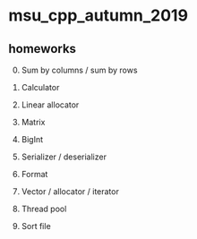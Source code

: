 # msu_cpp_autumn_2019

## homeworks

00. Sum by columns / sum by rows

01. Calculator

02. Linear allocator

03. Matrix

04. BigInt

05. Serializer / deserializer

06. Format

07. Vector / allocator / iterator

08. Thread pool

09. Sort file
